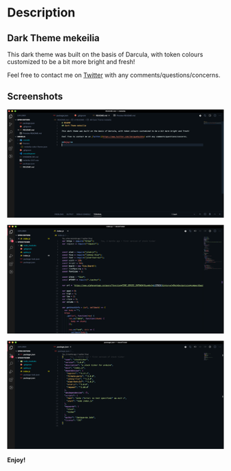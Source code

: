 # Description
## Dark Theme mekeilia

This dark theme was built on the basis of Darcula, with token colours customized to be a bit more bright and fresh!

Feel free to contact me on [Twitter](https://www.twitter.com/JaniquekaJohn) with any comments/questions/concerns.

## Screenshots

![Screenshot Readme File](./themes/images/screenshot1.png)

![Screenshot JS File](./themes/images/screenshot2.png)

![Screenshot JSON file](./themes/images/screenshot3.png)


**Enjoy!**
